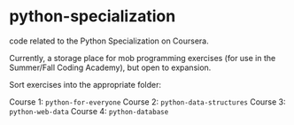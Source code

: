 # python-specialization
code related to the Python Specialization on Coursera.

Currently, a storage place for mob programming exercises (for use in the Summer/Fall Coding Academy), but open to expansion.

Sort exercises into the appropriate folder:

Course 1: `python-for-everyone`
Course 2: `python-data-structures`
Course 3: `python-web-data`
Course 4: `python-database`


